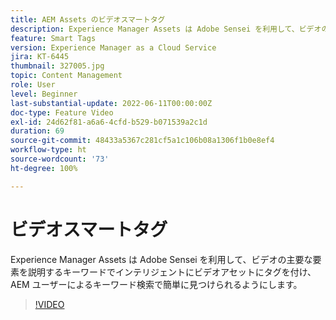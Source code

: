 ```yaml
---
title: AEM Assets のビデオスマートタグ
description: Experience Manager Assets は Adobe Sensei を利用して、ビデオの主要な要素を説明するキーワードでインテリジェントにビデオアセットにタグを付け、AEM ユーザーによるキーワード検索で簡単に見つけられるようにします。
feature: Smart Tags
version: Experience Manager as a Cloud Service
jira: KT-6445
thumbnail: 327005.jpg
topic: Content Management
role: User
level: Beginner
last-substantial-update: 2022-06-11T00:00:00Z
doc-type: Feature Video
exl-id: 24d62f81-a6a6-4cfd-b529-b071539a2c1d
duration: 69
source-git-commit: 48433a5367c281cf5a1c106b08a1306f1b0e8ef4
workflow-type: ht
source-wordcount: '73'
ht-degree: 100%

---
```


# ビデオスマートタグ

Experience Manager Assets は Adobe Sensei を利用して、ビデオの主要な要素を説明するキーワードでインテリジェントにビデオアセットにタグを付け、AEM ユーザーによるキーワード検索で簡単に見つけられるようにします。

>[!VIDEO](https://video.tv.adobe.com/v/327005?quality=12&learn=on)